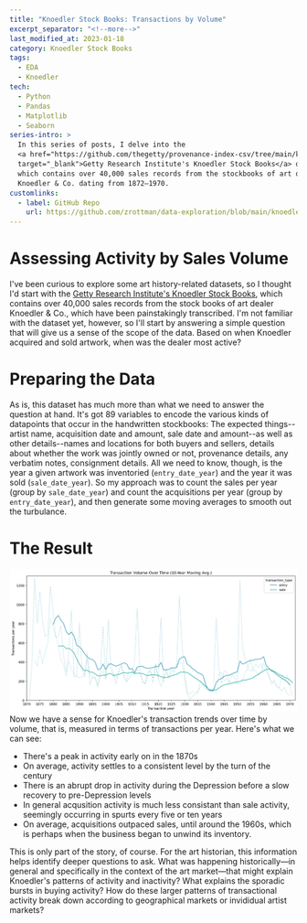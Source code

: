 ```yaml
---
title: "Knoedler Stock Books: Transactions by Volume"
excerpt_separator: "<!--more-->"
last_modified_at: 2023-01-18
category: Knoedler Stock Books
tags:
  - EDA
  - Knoedler
tech:
  - Python
  - Pandas
  - Matplotlib
  - Seaborn
series-intro: >
  In this series of posts, I delve into the 
  <a href="https://github.com/thegetty/provenance-index-csv/tree/main/knoedler" 
  target="_blank">Getty Research Institute's Knoedler Stock Books</a> dataset, 
  which contains over 40,000 sales records from the stockbooks of art dealer M. 
  Knoedler & Co. dating from 1872–1970.
customlinks: 
  - label: GitHub Repo
    url: https://github.com/zrottman/data-exploration/blob/main/knoedler/01_transaction-volume.ipynb
---
```


# Assessing Activity by Sales Volume
I've been curious to explore some art history-related datasets, so I thought I'd start with the [Getty Research Institute's Knoedler Stock Books](https://github.com/thegetty/provenance-index-csv/tree/main/knoedler), which contains over 40,000 sales records from the stock books of art dealer Knoedler & Co., which have been painstakingly transcribed. I'm not familiar with the dataset yet, however, so I'll start by answering a simple question that will give us a sense of the scope of the data. Based on when Knoedler acquired and sold artwork, when was the dealer most active?

<!--more-->


# Preparing the Data
As is, this dataset has much more than what we need to answer the question at hand. It's got 89 variables to encode the various kinds of datapoints that occur in the handwritten stockbooks: The expected things--artist name, acquisition date and amount, sale date and amount--as well as other details--names and locations for both buyers and sellers, details about whether the work was jointly owned or not, provenance details, any verbatim notes, consignment details. All we need to know, though, is the year a given artwork was inventoried (`entry_date_year`) and the year it was sold (`sale_date_year`). So my approach was to count the sales per year (group by `sale_date_year`) and count the acquisitions per year (group by `entry_date_year`), and then generate some moving averages to smooth out the turbulance.


# The Result
![Knoedler Transaction Volume Over Time](/assets/images/knoedler-transaction-volume.png)
Now we have a sense for Knoedler's transaction trends over time by volume, that is, measured in terms of transactions per year. Here's what we can see:
- There's a peak in activity early on in the 1870s
- On average, activity settles to a consistent level by the turn of the century
- There is an abrupt drop in activity during the Depression before a slow recovery to pre-Depression levels
- In general acqusition activity is much less consistant than sale activity, seemingly occurring in spurts every five or ten years
- On average, acquisitions outpaced sales, until around the 1960s, which is perhaps when the business began to unwind its inventory.

This is only part of the story, of course. For the art historian, this information helps identify deeper questions to ask. What was happening historically—in general and specifically in the context of the art market—that might explain Knoedler's patterns of activity and inactivity? What explains the sporadic bursts in buying activity? How do these larger patterns of transactional activity break down according to geographical markets or invididual artist markets? 

